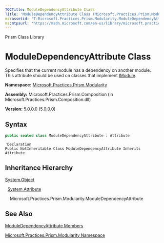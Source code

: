 ```yaml
---
TOCTitle: ModuleDependencyAttribute Class
Title: 'ModuleDependencyAttribute Class (Microsoft.Practices.Prism.Modularity)'
ms:assetid: 'T:Microsoft.Practices.Prism.Modularity.ModuleDependencyAttribute'
ms:mtpsurl: 'https://msdn.microsoft.com/en-us/library/microsoft.practices.prism.modularity.moduledependencyattribute(v=pandp.50)'
---
```


Prism Class Library

ModuleDependencyAttribute Class
===============================

Specifies that the current module has a dependency on another module. This attribute should be used on classes that implement [IModule](https://msdn.microsoft.com/en-us/library/microsoft.practices.prism.modularity.imodule(v=pandp.50)).

**Namespace:** [Microsoft.Practices.Prism.Modularity](https://msdn.microsoft.com/en-us/library/microsoft.practices.prism.modularity(v=pandp.50))

**Assembly:** Microsoft.Practices.Prism.Composition (in Microsoft.Practices.Prism.Composition.dll)

**Version:** 5.0.0.0 (5.0.0.0)


## Syntax


```C#
public sealed class ModuleDependencyAttribute : Attribute
```
```VB
'Declaration
Public NotInheritable Class ModuleDependencyAttribute Inherits Attribute
```

Inheritance Hierarchy
---------------------

<span id="familyToggle"></span>[System.Object](http://msdn.microsoft.com/en-us/library/e5kfa45b)

  [System.Attribute](http://msdn.microsoft.com/en-us/library/e8kc3626)
  
    Microsoft.Practices.Prism.Modularity.ModuleDependencyAttribute

See Also
--------


[ModuleDependencyAttribute Members](https://msdn.microsoft.com/en-us/library/microsoft.practices.prism.modularity.moduledependencyattribute_members(v=pandp.50))

[Microsoft.Practices.Prism.Modularity Namespace](https://msdn.microsoft.com/en-us/library/microsoft.practices.prism.modularity(v=pandp.50))
